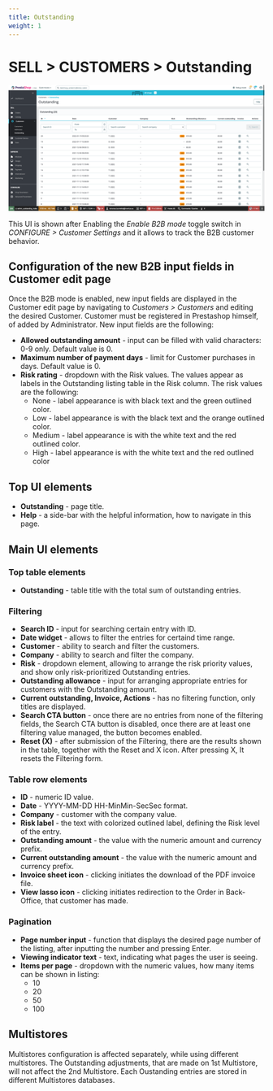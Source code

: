 ```yaml
---
title: Outstanding
weight: 1
---
```


# SELL > CUSTOMERS > Outstanding

![Outstanding page](static/img/customers-outstanding.png)

This UI is shown after Enabling the _Enable B2B mode_ toggle switch in _CONFIGURE > Customer Settings_ and it allows to track the B2B customer behavior. 

## Configuration of the new B2B input fields in Customer edit page

Once the B2B mode is enabled, new input fields are displayed in the Customer edit page by navigating to _Customers > Customers_ and editing the desired Customer. Customer must be registered in Prestashop himself, of added by Administrator. New input fields are the following:
- **Allowed outstanding amount** - input can be filled with valid characters: 0-9 only. Default value is 0.
- **Maximum number of payment days** - limit for Customer purchases in days. Default value is 0.
- **Risk rating** - dropdown with the Risk values. The values appear as labels in the Outstanding listing table in the Risk column. The risk values are the following:
  - None - label appearance is with black text and the green outlined color.
  - Low - label appearance is with the black text and the orange outlined color.
  - Medium - label appearance is with the white text and the red outlined color.
  - High - label appearance is with the white text and the red outlined color

## Top UI elements

- **Outstanding** - page title.
- **Help** - a side-bar with the helpful information, how to navigate in this page.

## Main UI elements

### Top table elements

- **Outstanding** - table title with the total sum of outstanding entries.

### Filtering

- **Search ID** - input for searching certain entry with ID.
- **Date widget** - allows to filter the entries for certaind time range.
- **Customer** - ability to search and filter the customers.
- **Company** - ability to search and filter the company.
- **Risk** - dropdown element, allowing to arrange the risk priority values, and show only risk-prioritized Outstanding entries.
- **Outstanding allowance** - input for arranging appropriate entries for customers with the Outstanding amount.
- **Current outstanding, Invoice, Actions** - has no filtering function, only titles are displayed.
- **Search CTA button** - once there are no entries from none of the filtering fields, the Search CTA button is disabled, once there are at least one filtering value managed, the button becomes enabled.
- **Reset (X)** - after submission of the Filtering, there are the results shown in the table, together with the Reset and X icon. After pressing X, It resets the Filtering form.

### Table row elements

- **ID** - numeric ID value.
- **Date** - YYYY-MM-DD HH-MinMin-SecSec format.
- **Company** - customer with the company value.
- **Risk label** - the text with colorized outlined label, defining the Risk level of the entry.
- **Outstanding amount** - the value with the numeric amount and currency prefix.
- **Current outstanding amount** - the value with the numeric amount and currency prefix.
- **Invoice sheet icon** - clicking initiates the download of the PDF invoice file.
- **View lasso icon** - clicking initiates redirection to the Order in Back-Office, that customer has made.

### Pagination

- **Page number input** - function that displays the desired page number of the listing, after inputting the number and pressing Enter.
- **Viewing indicator text** - text, indicating what pages the user is seeing.
- **Items per page** - dropdown with the numeric values, how many items can be shown in listing:
  - 10
  - 20
  - 50
  - 100

## Multistores

Multistores configuration is affected separately, while using different multistores. The Outstanding adjustments, that are made on 1st Multistore, will not affect the 2nd Multistore. Each Oustanding entries are stored in different Multistores databases.
